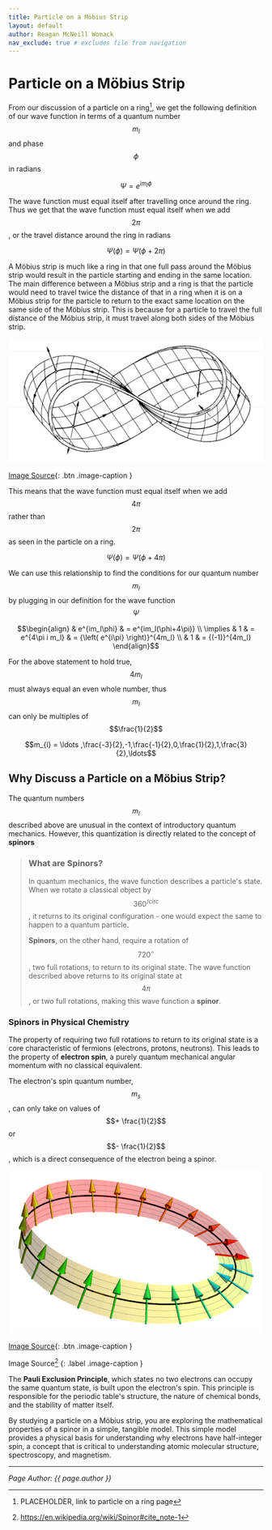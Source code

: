 ```yaml
---
title: Particle on a Möbius Strip
layout: default
author: Reagan McNeill Womack
nav_exclude: true # excludes file from navigation
---
```


# Particle on a Möbius Strip
From our discussion of a particle on a ring[^1], we get the following definition of our wave function in terms of a quantum number $$m_l$$ and phase $$\phi$$ in radians

$$\Psi = e^{im_{l}\phi}$$

The wave function must equal itself after travelling once around the ring. Thus we get that the wave function must equal itself when we add $$2\pi$$, or the travel distance around the ring in radians

$$\Psi(\phi) = \Psi(\phi+2\pi)$$

A Möbius strip is much like a ring in that one full pass around the Möbius strip would result in the particle starting and ending in the same location. The main difference between a Möbius strip and a ring is that the particle would need to travel twice the distance of that in a ring when it is on a Möbius strip for the particle to return to the exact same location on the same side of the Möbius strip. This is because for a particle to travel the full distance of the Möbius strip, it must travel along both sides of the Möbius strip.

<p align="center"><img src="assets/images/mobius-strip.jpeg" alt="Image of a Möbius strip, a non-orientable surface with a single side and boundary."></p>

[Image Source](#fn:2){: .btn .image-caption }

This means that the wave function must equal itself when we add $$4\pi$$ rather than $$2\pi$$ as seen in the particle on a ring.

$$\Psi(\phi) = \Psi(\phi+4\pi)$$

We can use this relationship to find the conditions for our quantum number $$m_l$$ by plugging in our definition for the wave function $$\Psi$$

$$\begin{align}
& e^{im_l\phi} & = e^{im_l(\phi+4\pi)} \\
\implies & 1 & = e^{4\pi i m_l} & = {\left( e^{i\pi} \right)}^{4m_l} \\
& 1 & = {(-1)}^{4m_l}
\end{align}$$

For the above statement to hold true, $$4m_l$$ must always equal an even whole number, thus $$m_l$$ can only be multiples of $$\frac{1}{2}$$

$$m_{l} = \ldots ,\frac{-3}{2},-1,\frac{-1}{2},0,\frac{1}{2},1,\frac{3}{2},\ldots$$

## Why Discuss a Particle on a Möbius Strip?
The quantum numbers $$m_l$$ described above are unusual in the context of introductory quantum mechanics. However, this quantization is directly related to the concept of **spinors**

> ### What are Spinors?
> In quantum mechanics, the wave function describes a particle's state. When we rotate a classical object by $$360^{/circ}$$, it returns to its original configuration - one would expect the same to happen to a quantum particle.
>
> **Spinors**, on the other hand, require a rotation of $$720^{\circ}$$, two full rotations, to return to its original state. The wave function described above returns to its original state at $$4 \pi$$, or two full rotations, making this wave function a **spinor**. 

### Spinors in Physical Chemistry
The property of requiring two full rotations to return to its original state is a core characteristic of fermions (electrons, protons, neutrons). This leads to the property of **electron spin**, a purely quantum mechanical angular momentum with no classical equivalent. 

The electron's spin quantum number, $$m_s$$, can only take on values of $$+ \frac{1}{2}$$ or $$- \frac{1}{2}$$, which is a direct consequence of the electron being a spinor.

<p align="center"><img src="assets/images/spinor-mobius-strip.png"></p>

[Image Source](#fn:3){: .btn .image-caption }

Image Source[^3]
{: .label .image-caption }

The **Pauli Exclusion Principle**, which states no two electrons can occupy the same quantum state, is built upon the electron's spin. This principle is responsible for the periodic table's structure, the nature of chemical bonds, and the stability of matter itself.

By studying a particle on a Möbius strip, you are exploring the mathematical properties of a spinor in a simple, tangible model. This simple model provides a physical basis for understanding why electrons have half-integer spin, a concept that is critical to understanding atomic molecular structure, spectroscopy, and magnetism.

---

*Page Author: {{ page.author }}*

[^1]: PLACEHOLDER, link to particle on a ring page
[^2]: https://medium.com/@shengmorni/1963-88a359d2f68b
[^3]: https://en.wikipedia.org/wiki/Spinor#cite_note-1
